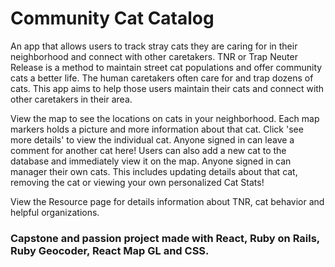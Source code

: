 # Community Cat Catalog

An app that allows users to track stray cats they are caring for in their neighborhood and connect with other caretakers. TNR or Trap Neuter Release is a method to maintain street cat populations and offer community cats a better life. The human caretakers often care for and trap dozens of cats. This app aims to help those users maintain their cats and connect with other caretakers in their area.

View the map to see the locations on cats in your neighborhood. Each map markers holds a picture and more information about that cat. Click 'see more details' to view the individual cat. Anyone signed in can leave a comment for another cat here! Users can also add a new cat to the database and immediately view it on the map. Anyone signed in can manager their own cats. This includes updating details about that cat, removing the cat or viewing your own personalized Cat Stats!

View the Resource page for details information about TNR, cat behavior and helpful organizations.

### Capstone and passion project made with React, Ruby on Rails, Ruby Geocoder, React Map GL and CSS.